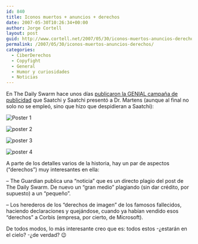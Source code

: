 ```yaml
---
id: 840
title: Iconos muertos + anuncios + derechos
date: 2007-05-30T10:26:34+00:00
author: Jorge Cortell
layout: post
guid: http://www.cortell.net/2007/05/30/iconos-muertos-anuncios-derechos/
permalink: /2007/05/30/iconos-muertos-anuncios-derechos/
categories:
  - CiberDerechos
  - Copyfight
  - General
  - Humor y curiosidades
  - Noticias
---
```

En The Daily Swarm hace unos dí­as <a target="_blank" title="The Daily Swarm" href="http://www.thedailyswarm.com/swarm/heavensgate-flogging-dead-horse/">publicaron la GENIAL campaña de publicidad</a> que Saatchi y Saatchi presentó a Dr. Martens (aunque al final no solo no se empleó, sino que hizo que despidieran a Saatchi):

![Poster 1](http://farm1.static.flickr.com/211/498277700_2bd053a1fd.jpg "Poster 1")

![poster 2](http://farm1.static.flickr.com/219/498288202_93416168a6.jpg "poster 2")

![poster 3](http://farm1.static.flickr.com/209/498288214_e816cbb4dc.jpg "poster 3")

![poster 4](http://farm1.static.flickr.com/210/498288222_522e77af8b.jpg "poster 4")

A parte de los detalles varios de la historia, hay un par de aspectos (&#8220;derechos&#8221;) muy interesantes en ella:

&#8211; The Guardian publica una &#8220;noticia&#8221; que es un directo plagio del post de The Daily Swarm. De nuevo un &#8220;gran medio&#8221; plagiando (sin dar crédito, por supuesto) a un &#8220;pequeño&#8221;.

&#8211; Los herederos de los &#8220;derechos de imagen&#8221; de los famosos fallecidos, haciendo declaraciones y quejándose, cuando ya habí­an vendido esos &#8220;derechos&#8221; a Corbis (empresa, por cierto, de Microsoft).

De todos modos, lo más interesante creo que es: todos estos -¿estarán en el cielo? -¿de verdad? 😉